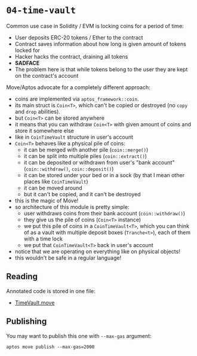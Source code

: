 # `04-time-vault`

Common use case in Solidity / EVM is locking coins for a period of time:

* User deposits ERC-20 tokens / Ether to the contract
* Contract saves information about how long is given amount of tokens locked for
* Hacker hacks the contract, draining all tokens
* **SADFACE**
* The problem here is that while tokens belong to the user they are kept on the contract's account

Move/Aptos advocate for a completely different approach:

* coins are implemented via `aptos_framework::coin`.
* its main struct is `Coin<T>`, which can't be copied or destroyed (no `copy` and `drop` abilities).
* but `Coin<T>` can be stored anywhere
* it means that you can withdraw `Coin<T>` with given amount of coins and store it somewhere else
* like in `CoinTimeVault` structure in user's account
* `Coin<T>` behaves like a physical pile of coins:
  * it can be merged with another pile (`coin::merge()`)
  * it can be split into multiple piles (`coin::extract()`)
  * it can be deposited or withdrawn from user's "bank account" (`coin::withdraw()`, `coin::deposit()`)
  * it can be stored under your bed or in a sock (by that I mean other places like `CoinTimeVault`)
  * it can be moved around
  * but it can't be copied, and it can't be destroyed
* this is the magic of Move!
* so architecture of this module is pretty simple:
  * user withdraws coins from their bank account (`coin::withdraw()`)
  * they give us the pile of coins (`Coin<T>` instance)
  * we put this pile of coins in a `CoinTimeVault<T>`, which you can think of
     as a vault with multiple deposit boxes (`Tranche<t>`), each of them with a time lock
  * we put that `CoinTimeVault<T>` back in user's account
* notice that we are operating on everything like on physical objects!
* this wouldn't be safe in a regular language!

## Reading

Annotated code is stored in one file:

* [TimeVault.move](./sources/TimeVault.move)


## Publishing

You may want to publish this one with `--max-gas` argument:

```shell
aptos move publish --max-gas=2000
```
